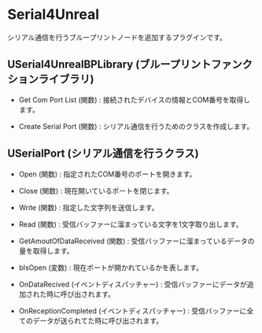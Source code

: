 # Serial4Unreal
シリアル通信を行うブループリントノードを追加するプラグインです。

## USerial4UnrealBPLibrary (ブループリントファンクションライブラリ)

- Get Com Port List (関数)
   : 接続されたデバイスの情報とCOM番号を取得します。

- Create Serial Port (関数)
   : シリアル通信を行うためのクラスを作成します。
  
## USerialPort (シリアル通信を行うクラス)

- Open (関数)
   : 指定されたCOM番号のポートを開きます。
  
- Close (関数)
   : 現在開いているポートを閉じます。
  
- Write (関数)
   : 指定した文字列を送信します。
   
- Read (関数)
   : 受信バッファーに溜まっている文字を1文字取り出します。
   
- GetAmoutOfDataReceived (関数)
   : 受信バッファーに溜まっているデータの量を取得します。
   
- bIsOpen (変数)
   : 現在ポートが開かれているかを表します。
   
- OnDataRecived (イベントディスパッチャー)
   : 受信バッファーにデータが追加された時に呼び出されます。
   
- OnReceptionCompleted (イベントディスパッチャー)
   : 受信バッファーに全てのデータが送られてた時に呼び出されます。
